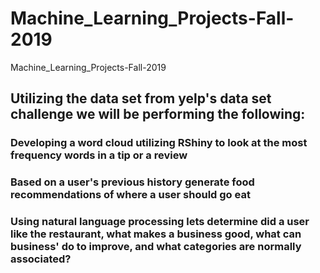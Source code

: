 # Machine_Learning_Projects-Fall-2019
Machine_Learning_Projects-Fall-2019

## Utilizing the data set from yelp's data set challenge we will be performing the following:

### Developing a word cloud utilizing RShiny to look at the most frequency words in a tip or a review 

### Based on a user's previous history generate food recommendations of where a user should go eat

### Using natural language processing lets determine did a user like the restaurant, what makes a business good, what can business' do to improve, and what categories are normally associated?
